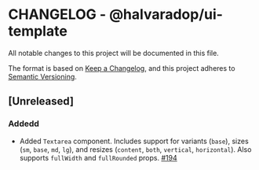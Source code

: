 # CHANGELOG - @halvaradop/ui-template

All notable changes to this project will be documented in this file.

The format is based on [Keep a Changelog](https://keepachangelog.com/en/1.1.0/),
and this project adheres to [Semantic Versioning](https://semver.org/spec/v2.0.0.html).

## [Unreleased]

### Addedd

- Added `Textarea` component. Includes support for variants (`base`), sizes (`sm`, `base`, `md`, `lg`), and resizes (`content`, `both`, `vertical`, `horizontal`). Also supports `fullWidth` and `fullRounded` props. [#194](https://github.com/halvaradop/ui/pull/194)
